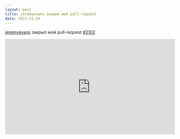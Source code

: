 ```yaml
---
layout: post
title: jeremyevans закрыл мой pull-request
date: 2023-11-29
---
```


[jeremyevans](https://github.com/jeremyevans) закрыл мой pull-request [#2102](https://github.com/jeremyevans/sequel/pull/2102)


<iframe width="560" height="315" src="https://www.youtube.com/embed/5SaxUDagNQs?si=O4e_RCqG_aL-pr2E" title="YouTube video player" frameborder="0" allow="accelerometer; autoplay; clipboard-write; encrypted-media; gyroscope; picture-in-picture; web-share" referrerpolicy="strict-origin-when-cross-origin" allowfullscreen></iframe>
